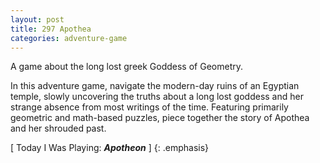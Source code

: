 ```yaml
---
layout: post
title: 297 Apothea
categories: adventure-game
---
```

A game about the long lost greek Goddess of Geometry.

In this adventure game, navigate the modern-day ruins of an Egyptian temple, slowly uncovering the truths about a long lost goddess and her strange absence from most writings of the time.  Featuring primarily geometric and math-based puzzles, piece together the story of Apothea and her shrouded past.

[ Today I Was Playing: ***Apotheon*** ]
{: .emphasis}

